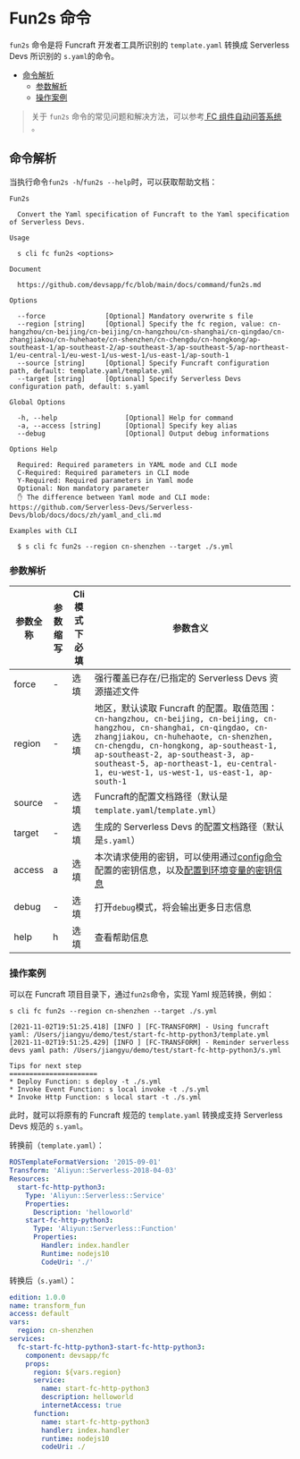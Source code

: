 # Fun2s 命令

`fun2s` 命令是将 Funcraft 开发者工具所识别的 `template.yaml` 转换成 Serverless Devs 所识别的 `s.yaml`的命令。

- [命令解析](#命令解析)
  - [参数解析](#参数解析)
  - [操作案例](#操作案例)

> 关于 `fun2s` 命令的常见问题和解决方法，可以参考[ FC 组件自动问答系统](http://qa.devsapp.cn/) 。

## 命令解析

当执行命令`fun2s -h`/`fun2s --help`时，可以获取帮助文档：

```shell script
Fun2s

  Convert the Yaml specification of Funcraft to the Yaml specification of Serverless Devs.

Usage

  s cli fc fun2s <options>  
                            
Document
  
  https://github.com/devsapp/fc/blob/main/docs/command/fun2s.md

Options

  --force               [Optional] Mandatory overwrite s file                                    
  --region [string]     [Optional] Specify the fc region, value: cn-hangzhou/cn-beijing/cn-beijing/cn-hangzhou/cn-shanghai/cn-qingdao/cn-zhangjiakou/cn-huhehaote/cn-shenzhen/cn-chengdu/cn-hongkong/ap-southeast-1/ap-southeast-2/ap-southeast-3/ap-southeast-5/ap-northeast-1/eu-central-1/eu-west-1/us-west-1/us-east-1/ap-south-1    
  --source [string]     [Optional] Specify Funcraft configuration path, default: template.yaml/template.yml
  --target [string]     [Optional] Specify Serverless Devs configuration path, default: s.yaml

Global Options

  -h, --help                 [Optional] Help for command          
  -a, --access [string]      [Optional] Specify key alias         
  --debug                    [Optional] Output debug informations        

Options Help

  Required: Required parameters in YAML mode and CLI mode
  C-Required: Required parameters in CLI mode
  Y-Required: Required parameters in Yaml mode
  Optional: Non mandatory parameter
  ✋ The difference between Yaml mode and CLI mode: https://github.com/Serverless-Devs/Serverless-Devs/blob/docs/docs/zh/yaml_and_cli.md

Examples with CLI

  $ s cli fc fun2s --region cn-shenzhen --target ./s.yml 
```

### 参数解析

| 参数全称 | 参数缩写 | Cli模式下必填 | 参数含义                                                     |
| -------- | -------- | ------------- | ------------------------------------------------------------ |
| force    | -        | 选填          | 强行覆盖已存在/已指定的 Serverless Devs 资源描述文件 |
| region   | -        | 选填          | 地区，默认读取 Funcraft 的配置。取值范围：`cn-hangzhou, cn-beijing, cn-beijing, cn-hangzhou, cn-shanghai, cn-qingdao, cn-zhangjiakou, cn-huhehaote, cn-shenzhen, cn-chengdu, cn-hongkong, ap-southeast-1, ap-southeast-2, ap-southeast-3, ap-southeast-5, ap-northeast-1, eu-central-1, eu-west-1, us-west-1, us-east-1, ap-south-1` |
| source   | -        | 选填          | Funcraft的配置文档路径（默认是`template.yaml`/`template.yml`） |
| target   | -        | 选填          | 生成的 Serverless Devs 的配置文档路径（默认是`s.yaml`）      |
| access   | a        | 选填          | 本次请求使用的密钥，可以使用通过[config命令](https://github.com/Serverless-Devs/Serverless-Devs/tree/master/docs/zh/command/config.md#config-add-命令) 配置的密钥信息，以及[配置到环境变量的密钥信息](https://github.com/Serverless-Devs/Serverless-Devs/tree/master/docs/zh/command/config.md#通过环境变量配置密钥信息) |
| debug    | -        | 选填          | 打开`debug`模式，将会输出更多日志信息                        |
| help     | h        | 选填          | 查看帮助信息                                                 |

### 操作案例

可以在 Funcraft 项目目录下，通过`fun2s`命令，实现 Yaml 规范转换，例如：

```shell script
s cli fc fun2s --region cn-shenzhen --target ./s.yml

[2021-11-02T19:51:25.418] [INFO ] [FC-TRANSFORM] - Using funcraft yaml: /Users/jiangyu/demo/test/start-fc-http-python3/template.yml
[2021-11-02T19:51:25.429] [INFO ] [FC-TRANSFORM] - Reminder serverless devs yaml path: /Users/jiangyu/demo/test/start-fc-http-python3/s.yml

Tips for next step
======================
* Deploy Function: s deploy -t ./s.yml
* Invoke Event Function: s local invoke -t ./s.yml
* Invoke Http Function: s local start -t ./s.yml
```

此时，就可以将原有的 Funcraft 规范的 `template.yaml` 转换成支持 Serverless Devs 规范的 `s.yaml`。

转换前（`template.yaml`）：

```yaml
ROSTemplateFormatVersion: '2015-09-01'
Transform: 'Aliyun::Serverless-2018-04-03'
Resources:
  start-fc-http-python3:
    Type: 'Aliyun::Serverless::Service'
    Properties:
      Description: 'helloworld'
    start-fc-http-python3:
      Type: 'Aliyun::Serverless::Function'
      Properties:
        Handler: index.handler
        Runtime: nodejs10
        CodeUri: './'
```

转换后（`s.yaml`）：

```yaml
edition: 1.0.0
name: transform_fun
access: default
vars:
  region: cn-shenzhen
services:
  fc-start-fc-http-python3-start-fc-http-python3:
    component: devsapp/fc
    props:
      region: ${vars.region}
      service:
        name: start-fc-http-python3
        description: helloworld
        internetAccess: true
      function:
        name: start-fc-http-python3
        handler: index.handler
        runtime: nodejs10
        codeUri: ./
```
